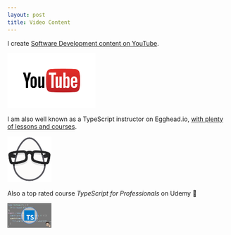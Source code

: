 ```yaml
---
layout: post
title: Video Content
---
```


I create [Software Development content on YouTube](https://youtube.com/basaratali).

<a href="https://youtube.com/basaratali"><img width="200px" src="/img/youtube.png"/></a>

I am also well known as a TypeScript instructor on Egghead.io, [with plenty of lessons and courses](https://egghead.io/instructors/basarat-ali-syed?af=bxr3i).

<a href="https://egghead.io/instructors/basarat-ali-syed?af=bxr3i"><img width="100px" src="/img/egghead.png"/></a>

Also a top rated course _TypeScript for Professionals_ on Udemy 🤗

<a href="https://www.udemy.com/course/typescript-for-professionals/?referralCode=6EAA891A31A56E169625"><img width="100px" src="/img/typescript-for-professionals.png"/></a>
